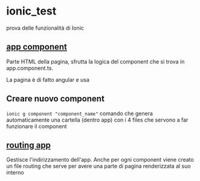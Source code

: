 # ionic_test
prova delle funzionalità di Ionic


## [app component](test-app/src/app/app.component.html)

Parte HTML della pagina, sfrutta la logica del component che si trova in app.component.ts.

La pagina è di fatto angular e usa 

## Creare nuovo component

`ionic g component "component_name"`
comando che genera automaticamente una cartella (dentro app) con i 4 files che servono a far funzionare il component


## [routing app](test-app/src/app/app-routing.module.ts)

Gestisce l'indirizzamento dell'app. Anche per ogni component viene creato un file routing che serve per avere una parte di pagina renderizzata al suo interno 
